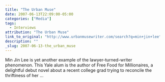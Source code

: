 ```yaml
---
title: "The Urban Muse"
date: 2007-06-13T22:09:00-05:00
categories: ["Media"]
tags:
  - Interviews
attribution: "The Urban Muse"
link_to_original: "http://www.urbanmusewriter.com/search?q=min+jin+lee"
description: ""
_slug: 2007-06-13-the_urban_muse
---
```


Min Jin Lee is yet another example of the lawyer-turned-writer phenomenon. This Yale alum is the author of Free Food for Millionaires, a delightful debut novel about a recent college grad trying to reconcile the thriftiness of her ...
